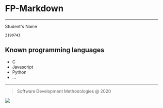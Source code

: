 # FP-Markdown
___

Student's Name

`2190743`

## Known programming languages

+ C
+ Javascript
+ Python
+ ...
___

>Software Development Methodologies @ 2020

![](https://eduportugal.eu/wp-content/uploads/2017/08/eduportugal_ipleiria_n.jpg)